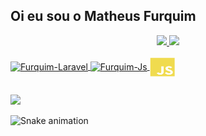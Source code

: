 ## Oi eu sou o Matheus Furquim

<div align="center">
  <a href="https://github.com/matfatjoe">
  <img height="180em" src="https://github-readme-stats.vercel.app/api?username=matfatjoe&show_icons=true&theme=tokyonight&include_all_commits=true&count_private=true"/>
  <img height="180em" src="https://github-readme-stats.vercel.app/api/top-langs/?username=matfatjoe&layout=compact&langs_count=7&theme=tokyonight"/>
</div>

<div style="display: inline_block"><br>
  <img align="center" alt="Furquim-Laravel" height="30" width="40" src="https://cdn.jsdelivr.net/gh/devicons/devicon/icons/laravel/laravel-plain.svg" />
  <img align="center" alt="Furquim-Js" height="30" width="40" src="https://cdn.jsdelivr.net/gh/devicons/devicon/icons/vuejs/vuejs-original.svg" />
  <img align="center" alt="Furquim-Js" height="30" width="40" src="https://raw.githubusercontent.com/devicons/devicon/master/icons/javascript/javascript-plain.svg">
</div>
  
  ##
  
<div> 
  <a href="https://www.linkedin.com/in/m-furquim/" target="_blank"><img src="https://img.shields.io/badge/-LinkedIn-%230077B5?style=for-the-badge&logo=linkedin&logoColor=white" target="_blank"></a> 
 
   ![Snake animation](https://github.com/matfatjoe/matfatjoe/blob/output/github-contribution-grid-snake.svg)

</div>
